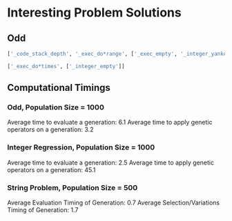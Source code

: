 # Interesting Problem Solutions

## Odd

``` python
['_code_stack_depth', '_exec_do*range', ['_exec_empty', '_integer_yankdup']]

['_exec_do*times', ['_integer_empty']]

```


## Computational Timings

### Odd, Population Size = 1000

Average time to evaluate a generation: 6.1
Average time to apply genetic operators on a generation: 3.2

### Integer Regression, Population Size = 1000

Average time to evaluate a generation: 2.5
Average time to apply genetic operators on a generation: 45.1

### String Problem, Population Size = 500

Average Evaluation Timing of Generation: 0.7
Average Selection/Variations Timing of Generation: 1.7